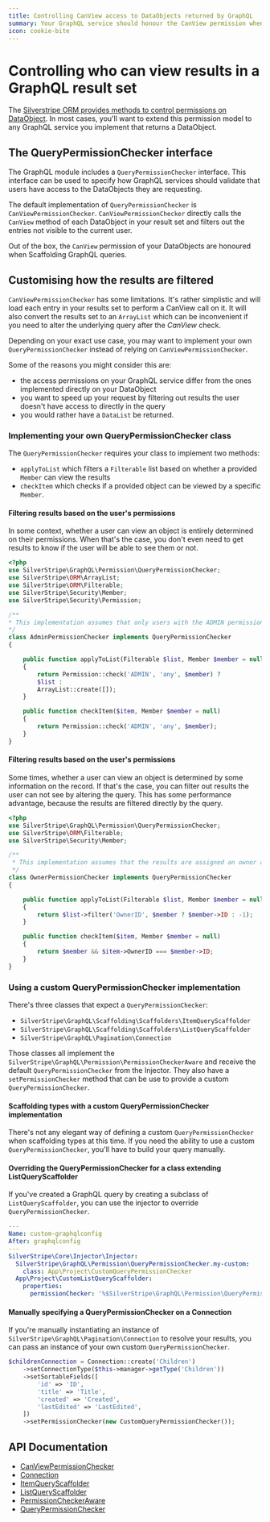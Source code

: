 ```yaml
---
title: Controlling CanView access to DataObjects returned by GraphQL 
summary: Your GraphQL service should honour the CanView permission when fetching DataObjects. Learn how to customise this access control check.   
icon: cookie-bite
---
```


# Controlling who can view results in a GraphQL result set

The [Silverstripe ORM provides methods to control permissions on DataObject](Developer_Guides/Model/Permissions). In 
most cases, you'll want to extend this permission model to any GraphQL service you implement that returns a DataObject.

## The QueryPermissionChecker interface

The GraphQL module includes a `QueryPermissionChecker` interface. This interface can be used to specify how GraphQL 
services should validate that users have access to the DataObjects they are requesting.

The default implementation of `QueryPermissionChecker` is `CanViewPermissionChecker`. `CanViewPermissionChecker` directly calls the `CanView` method of each DataObject in your result set and filters out the entries not visible to the current user.

Out of the box, the `CanView` permission of your DataObjects are honoured when Scaffolding GraphQL queries.

## Customising how the results are filtered

`CanViewPermissionChecker` has some limitations. It's rather simplistic and will load each entry in your results set to perform a CanView call on it. It will also convert the results set to an `ArrayList` which can be inconvenient if you need to alter the underlying query after the _CanView_ check.

Depending on your exact use case, you may want to implement your own `QueryPermissionChecker` instead of relying 
on `CanViewPermissionChecker`.

Some of the reasons you might consider this are:
* the access permissions on your GraphQL service differ from the ones implemented directly on your DataObject
* you want to speed up your request by filtering out results the user doesn't have access to directly in the query
* you would rather have a `DataList` be returned.

### Implementing your own QueryPermissionChecker class

The `QueryPermissionChecker` requires your class to implement two methods:
* `applyToList` which filters a `Filterable` list based on whether a provided `Member` can view the results
* `checkItem` which checks if a provided object can be viewed by a specific `Member`.

#### Filtering results based on the user's permissions 

In some context, whether a user can view an object is entirely determined on their permissions. When that's the
case, you don't even need to get results to know if the user will be able to see them or not.

```php
<?php
use SilverStripe\GraphQL\Permission\QueryPermissionChecker;
use SilverStripe\ORM\ArrayList;
use SilverStripe\ORM\Filterable;
use SilverStripe\Security\Member;
use SilverStripe\Security\Permission;

/**
* This implementation assumes that only users with the ADMIN permission can view results.
*/
class AdminPermissionChecker implements QueryPermissionChecker
{

    public function applyToList(Filterable $list, Member $member = null)
    {
        return Permission::check('ADMIN', 'any', $member) ?
        $list :
        ArrayList::create([]);
    }

    public function checkItem($item, Member $member = null)
    {
        return Permission::check('ADMIN', 'any', $member);
    }
}
```

#### Filtering results based on the user's permissions 

Some times, whether a user can view an object is determined by some information on the record. If that's the case,
you can filter out results the user can not see by altering the query. This has some performance advantage, because 
the results are filtered directly by the query.

```php
<?php
use SilverStripe\GraphQL\Permission\QueryPermissionChecker;
use SilverStripe\ORM\Filterable;
use SilverStripe\Security\Member;

/**
 * This implementation assumes that the results are assigned an owner and that only the owner can view a record.
 */
class OwnerPermissionChecker implements QueryPermissionChecker
{

    public function applyToList(Filterable $list, Member $member = null)
    {
        return $list->filter('OwnerID', $member ? $member->ID : -1);
    }

    public function checkItem($item, Member $member = null)
    {
        return $member && $item->OwnerID === $member->ID;
    }
}
```

### Using a custom QueryPermissionChecker implementation

There's three classes that expect a `QueryPermissionChecker`:
* `SilverStripe\GraphQL\Scaffolding\Scaffolders\ItemQueryScaffolder`
* `SilverStripe\GraphQL\Scaffolding\Scaffolders\ListQueryScaffolder`
* `SilverStripe\GraphQL\Pagination\Connection`

Those classes all implement the `SilverStripe\GraphQL\Permission\PermissionCheckerAware` and receive the default
`QueryPermissionChecker` from the Injector. They also have a `setPermissionChecker` method that can be use to provide a custom `QueryPermissionChecker`.

#### Scaffolding types with a custom QueryPermissionChecker implementation 

There's not any elegant way of defining a custom `QueryPermissionChecker` when scaffolding types at this time. If 
you need the ability to use a custom `QueryPermissionChecker`, you'll have to build your query manually.

#### Overriding the QueryPermissionChecker for a class extending ListQueryScaffolder

If you've created a GraphQL query by creating a subclass of `ListQueryScaffolder`, you can use the injector to
override `QueryPermissionChecker`.

```yaml
---
Name: custom-graphqlconfig
After: graphqlconfig
---
SilverStripe\Core\Injector\Injector:
  SilverStripe\GraphQL\Permission\QueryPermissionChecker.my-custom:
    class: App\Project\CustomQueryPermissionChecker
  App\Project\CustomListQueryScaffolder:
    properties:
      permissionChecker: '%$SilverStripe\GraphQL\Permission\QueryPermissionChecker.my-custom'
```

#### Manually specifying a QueryPermissionChecker on a Connection

If you're manually instantiating an instance of `SilverStripe\GraphQL\Pagination\Connection` to resolve your results,
you can pass an instance of your own custom `QueryPermissionChecker`.

```php
$childrenConnection = Connection::create('Children')
    ->setConnectionType($this->manager->getType('Children'))
    ->setSortableFields([
        'id' => 'ID',
        'title' => 'Title',
        'created' => 'Created',
        'lastEdited' => 'LastEdited',
    ])
    ->setPermissionChecker(new CustomQueryPermissionChecker());
```

## API Documentation

* [CanViewPermissionChecker](api:SilverStripe\GraphQL\Permission\CanViewPermissionChecker)
* [Connection](api:SilverStripe\GraphQL\Pagination\Connection)
* [ItemQueryScaffolder](api:SilverStripe\GraphQL\Scaffolding\Scaffolders\ItemQueryScaffolder)
* [ListQueryScaffolder](api:SilverStripe\GraphQL\Scaffolding\Scaffolders\ListQueryScaffolder)
* [PermissionCheckerAware](api:SilverStripe\GraphQL\Permission\PermissionCheckerAware)
* [QueryPermissionChecker](api:SilverStripe\GraphQL\Permission\QueryPermissionChecker)
